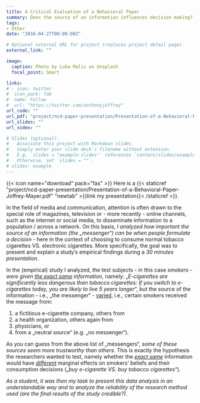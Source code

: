 ```yaml
---
title: A Critical Evaluation of a Behavioral Paper
summary: Does the source of an information influences decision making? This paper presentation analyses critically whether there is a *messenger effect* in the context of smoking behaviors.
tags:
- Other
date: "2016-04-27T00:00:00Z"

# Optional external URL for project (replaces project detail page).
external_link: ""

image:
  caption: Photo by Luka Malic on Unsplash
  focal_point: Smart

links:
# - icon: twitter
#  icon_pack: fab
#  name: Follow
#  url: "https://twitter.com/anthonyjoffrey"
url_code: ""
url_pdf: "project/ncd-paper-presentation/Presentation-of-a-Behavioral-Paper-Joffrey-Mayer.pdf"
url_slides: ""
url_video: ""

# Slides (optional).
#   Associate this project with Markdown slides.
#   Simply enter your slide deck's filename without extension.
#   E.g. `slides = "example-slides"` references `content/slides/example-slides.md`.
#   Otherwise, set `slides = ""`.
# slides: example
---
```


{{< icon name="download" pack="fas" >}} Here is a {{< staticref "project/ncd-paper-presentation/Presentation-of-a-Behavioral-Paper-Joffrey-Mayer.pdf" "newtab" >}}link my presentation{{< /staticref >}}.

In the field of media and communication, attention is often drawn to the special role of magazines, television or - more recently - online channels, such as the internet or social media, to disseminate information to a population / across a network. On this basis, *I analyzed how important the source of an information (the „messenger“) can be when people formulate a decision* - here in the context of choosing to consume normal tobacco cigarettes VS. electronic cigarettes. More specifically, the goal was to present and explain a study’s empirical findings during a *30 minutes presentation*. 

In the (empirical) study I analyzed,  the test subjects - in this case *smokers - were given <u>the exact same</u> information*, namely: „*E-cigarettes are significantly less dangerous than tobacco cigarettes: If you switch to e-cigarettes today, you are likely to live 5 years longer*“, but the source of the information - i.e., „the messenger“ - <u>varied</u>, i.e., certain smokers received the message from:

1) a fictitious e-cigarette company, others from
2) a health organization, others again from
3) physicians, or
4) from a „neutral source“ (e.g. „no messenger“).

As you can guess from the above list of „messengers“, *some of these sources seem more trustworthy than others*. This is exactly the hypothesis the researchers wanted to test, namely whether the *<u>exact same</u>* information would have *<u>different</u>* marginal effects on smokers’ beliefs and their consumption decisions („*buy e-cigarette VS. buy tobacco cigarettes*“). 

*As a student, it was then my task to present this data analysis in an understandable way and to analyze the reliability of the research method used (are the final results of the study credible?).*
